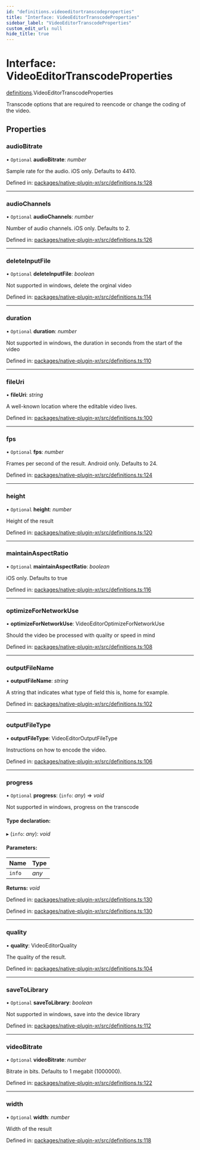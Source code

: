 ```yaml
---
id: "definitions.videoeditortranscodeproperties"
title: "Interface: VideoEditorTranscodeProperties"
sidebar_label: "VideoEditorTranscodeProperties"
custom_edit_url: null
hide_title: true
---
```


# Interface: VideoEditorTranscodeProperties

[definitions](../modules/definitions.md).VideoEditorTranscodeProperties

Transcode options that are required to reencode or change the coding of the video.

## Properties

### audioBitrate

• `Optional` **audioBitrate**: *number*

Sample rate for the audio. iOS only. Defaults to 4410.

Defined in: [packages/native-plugin-xr/src/definitions.ts:128](https://github.com/xr3ngine/xr3ngine/blob/65dfcf39a/packages/native-plugin-xr/src/definitions.ts#L128)

___

### audioChannels

• `Optional` **audioChannels**: *number*

Number of audio channels. iOS only. Defaults to 2.

Defined in: [packages/native-plugin-xr/src/definitions.ts:126](https://github.com/xr3ngine/xr3ngine/blob/65dfcf39a/packages/native-plugin-xr/src/definitions.ts#L126)

___

### deleteInputFile

• `Optional` **deleteInputFile**: *boolean*

Not supported in windows, delete the orginal video

Defined in: [packages/native-plugin-xr/src/definitions.ts:114](https://github.com/xr3ngine/xr3ngine/blob/65dfcf39a/packages/native-plugin-xr/src/definitions.ts#L114)

___

### duration

• `Optional` **duration**: *number*

Not supported in windows, the duration in seconds from the start of the video

Defined in: [packages/native-plugin-xr/src/definitions.ts:110](https://github.com/xr3ngine/xr3ngine/blob/65dfcf39a/packages/native-plugin-xr/src/definitions.ts#L110)

___

### fileUri

• **fileUri**: *string*

A well-known location where the editable video lives.

Defined in: [packages/native-plugin-xr/src/definitions.ts:100](https://github.com/xr3ngine/xr3ngine/blob/65dfcf39a/packages/native-plugin-xr/src/definitions.ts#L100)

___

### fps

• `Optional` **fps**: *number*

Frames per second of the result. Android only. Defaults to 24.

Defined in: [packages/native-plugin-xr/src/definitions.ts:124](https://github.com/xr3ngine/xr3ngine/blob/65dfcf39a/packages/native-plugin-xr/src/definitions.ts#L124)

___

### height

• `Optional` **height**: *number*

Height of the result

Defined in: [packages/native-plugin-xr/src/definitions.ts:120](https://github.com/xr3ngine/xr3ngine/blob/65dfcf39a/packages/native-plugin-xr/src/definitions.ts#L120)

___

### maintainAspectRatio

• `Optional` **maintainAspectRatio**: *boolean*

iOS only. Defaults to true

Defined in: [packages/native-plugin-xr/src/definitions.ts:116](https://github.com/xr3ngine/xr3ngine/blob/65dfcf39a/packages/native-plugin-xr/src/definitions.ts#L116)

___

### optimizeForNetworkUse

• **optimizeForNetworkUse**: VideoEditorOptimizeForNetworkUse

Should the video be processed with quailty or speed in mind

Defined in: [packages/native-plugin-xr/src/definitions.ts:108](https://github.com/xr3ngine/xr3ngine/blob/65dfcf39a/packages/native-plugin-xr/src/definitions.ts#L108)

___

### outputFileName

• **outputFileName**: *string*

A string that indicates what type of field this is, home for example.

Defined in: [packages/native-plugin-xr/src/definitions.ts:102](https://github.com/xr3ngine/xr3ngine/blob/65dfcf39a/packages/native-plugin-xr/src/definitions.ts#L102)

___

### outputFileType

• **outputFileType**: VideoEditorOutputFileType

Instructions on how to encode the video.

Defined in: [packages/native-plugin-xr/src/definitions.ts:106](https://github.com/xr3ngine/xr3ngine/blob/65dfcf39a/packages/native-plugin-xr/src/definitions.ts#L106)

___

### progress

• `Optional` **progress**: (`info`: *any*) => *void*

Not supported in windows, progress on the transcode

#### Type declaration:

▸ (`info`: *any*): *void*

#### Parameters:

Name | Type |
:------ | :------ |
`info` | *any* |

**Returns:** *void*

Defined in: [packages/native-plugin-xr/src/definitions.ts:130](https://github.com/xr3ngine/xr3ngine/blob/65dfcf39a/packages/native-plugin-xr/src/definitions.ts#L130)

Defined in: [packages/native-plugin-xr/src/definitions.ts:130](https://github.com/xr3ngine/xr3ngine/blob/65dfcf39a/packages/native-plugin-xr/src/definitions.ts#L130)

___

### quality

• **quality**: VideoEditorQuality

The quality of the result.

Defined in: [packages/native-plugin-xr/src/definitions.ts:104](https://github.com/xr3ngine/xr3ngine/blob/65dfcf39a/packages/native-plugin-xr/src/definitions.ts#L104)

___

### saveToLibrary

• `Optional` **saveToLibrary**: *boolean*

Not supported in windows, save into the device library

Defined in: [packages/native-plugin-xr/src/definitions.ts:112](https://github.com/xr3ngine/xr3ngine/blob/65dfcf39a/packages/native-plugin-xr/src/definitions.ts#L112)

___

### videoBitrate

• `Optional` **videoBitrate**: *number*

Bitrate in bits. Defaults to 1 megabit (1000000).

Defined in: [packages/native-plugin-xr/src/definitions.ts:122](https://github.com/xr3ngine/xr3ngine/blob/65dfcf39a/packages/native-plugin-xr/src/definitions.ts#L122)

___

### width

• `Optional` **width**: *number*

Width of the result

Defined in: [packages/native-plugin-xr/src/definitions.ts:118](https://github.com/xr3ngine/xr3ngine/blob/65dfcf39a/packages/native-plugin-xr/src/definitions.ts#L118)
